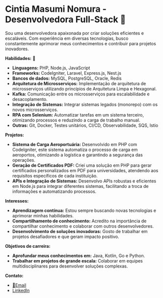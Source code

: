 # Cintia Masumi Nomura - Desenvolvedora Full-Stack 👋

Sou uma desenvolvedora apaixonada por criar soluções eficientes e escaláveis. Com experiência em diversas tecnologias, busco constantemente aprimorar meus conhecimentos e contribuir para projetos inovadores.

**Habilidades:** 🔭

* **Linguagens:** PHP, Node.js, JavaScript
* **Frameworks:** CodeIgniter, Laravel, Express.js, Nest.js
* **Bancos de dados:** MySQL, PostgreSQL, Oracle, Redis
* **Arquitetura de Microsserviços:** Implementação de arquitetura de microsserviços utilizando princípios de Arquitetura Limpa e Hexagonal.
* **Kafka:** Comunicação entre os microsserviços para escalabilidade e desacoplamento.
* **Integração de Sistemas:** Integrar sistemas legados (monorepo) com os novos microsserviços.
* **RPA com Selenium:** Automatizar tarefas em um sistema terceiro, otimizando processos e reduzindo a carga de trabalho manual.
* **Outras:** Git, Docker, Testes unitários, CI/CD, Observabilidade, SQS, Istio



**Projetos:**

* **Sistema de Carga Aeroportuária:** Desenvolvido em PHP com CodeIgniter, este sistema automatiza o processo de carga em aeroportos, otimizando a logística e garantindo a segurança das operações.
* **Geração de Certificados PDF:** Criei uma solução em PHP para gerar certificados personalizados em PDF para universidades, atendendo aos requisitos específicos de cada instituição.
* **APIs e Integração de Sistemas:** Desenvolvo APIs robustas e eficientes em Node.js para integrar diferentes sistemas, facilitando a troca de informações e automatizando processos.

**Interesses:**

* **Aprendizagem contínua:** Estou sempre buscando novas tecnologias e aprimorar minhas habilidades.
* **Compartilhamento de conhecimento:** Acredito na importância de compartilhar conhecimento e colaborar com outros desenvolvedores.
* **Desenvolvimento de soluções inovadoras:** Gosto de trabalhar em projetos desafiadores e que geram impacto positivo.

**Objetivos de carreira:**

* **Aprofundar meus conhecimentos em:** Java, Kotlin, Go e Python.
* **Trabalhar em projetos de grande escala:** Colaborar em equipes multidisciplinares para desenvolver soluções complexas.

**Contato:**
* [📧Email](nomura_masumi@hotmail.com)
* [LinkedIn](https://www.linkedin.com/in/cintia-masumi-nomura-3770a7b1/)
<!--
**cintiamasumi/cintiamasumi** is a ✨ _special_ ✨ repository because its `README.md` (this file) appears on your GitHub profile.

Here are some ideas to get you started:

- 🔭 I’m currently working on ...
- 🌱 I’m currently learning ...
- 👯 I’m looking to collaborate on ...
- 🤔 I’m looking for help with ...
- 💬 Ask me about ...
- 📫 How to reach me: ...
- 😄 Pronouns: ...
- ⚡ Fun fact: ...
-->
